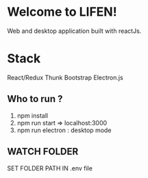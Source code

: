# Welcome to LIFEN!

Web and desktop application built with reactJs.

# Stack

React/Redux
Thunk
Bootstrap
Electron.js

## Who to run ?

1.  npm install
2.  npm run start ⇒ localhost:3000
3.  npm run electron : desktop mode

## WATCH FOLDER

SET FOLDER PATH IN .env file

